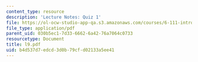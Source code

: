 ```yaml
---
content_type: resource
description: 'Lecture Notes: Quiz 1'
file: https://ol-ocw-studio-app-qa.s3.amazonaws.com/courses/6-111-introductory-digital-systems-laboratory-fall-2002/b4d537d7edcd3d0b79cfd02133a5ee41_l9.pdf
file_type: application/pdf
parent_uid: 030b5ec1-7d33-6662-6a42-76a7064c0733
resourcetype: Document
title: l9.pdf
uid: b4d537d7-edcd-3d0b-79cf-d02133a5ee41
---
```

